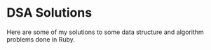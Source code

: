 # DSA Solutions

Here are some of my solutions to some data structure and algorithm problems done in Ruby.
